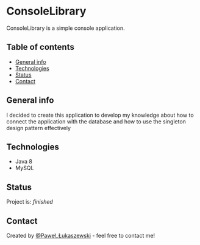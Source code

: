 # ConsoleLibrary
ConsoleLibrary is a simple console application.

## Table of contents
* [General info](#general-info)
* [Technologies](#technologies)
* [Status](#status)
* [Contact](#contact)

## General info
I decided to create this application to develop my knowledge about how to connect the application with the database and how to use the singleton design pattern effectively

## Technologies
* Java 8
* MySQL

## Status
Project is: _finished_

## Contact
Created by [@Paweł_Łukaszewski](https://www.linkedin.com/in/paweł-łukaszewski) - feel free to contact me!
